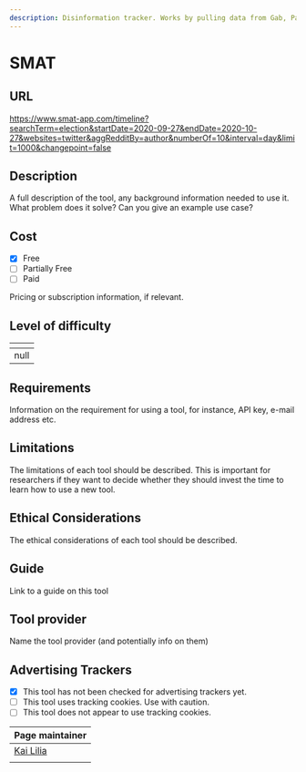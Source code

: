 ```yaml
---
description: Disinformation tracker. Works by pulling data from Gab, Parler, 4chan, 8kun, .win, poal, telegram, Gettr, Bitchute, Tiktok
---
```


# SMAT

## URL

https://www.smat-app.com/timeline?searchTerm=election&startDate=2020-09-27&endDate=2020-10-27&websites=twitter&aggRedditBy=author&numberOf=10&interval=day&limit=1000&changepoint=false

## Description

A full description of the tool, any background information needed to use it. What problem does it solve? Can you give an example use case?

## Cost

* [x] Free
* [ ] Partially Free
* [ ] Paid

Pricing or subscription information, if relevant.

## Level of difficulty

<table><thead><tr><th data-type="rating" data-max="5"></th></tr></thead><tbody><tr><td>null</td></tr></tbody></table>

## Requirements

Information on the requirement for using a tool, for instance, API key, e-mail address etc.

## Limitations

The limitations of each tool should be described. This is important for researchers if they want to decide whether they should invest the time to learn how to use a new tool.

## Ethical Considerations

The ethical considerations of each tool should be described.

## Guide

Link to a guide on this tool

## Tool provider

Name the tool provider (and potentially info on them)

## Advertising Trackers

* [x] This tool has not been checked for advertising trackers yet.
* [ ] This tool uses tracking cookies. Use with caution.
* [ ] This tool does not appear to use tracking cookies.

<table><thead><tr><th data-type="users" data-multiple>Page maintainer</th></tr></thead><tbody><tr><td><a href="https://app.gitbook.com/u/sJIljbKbFva9PHVVmkcbA9IcbRj1">Kai Lilia</a></td></tr><tr><td></td></tr></tbody></table>

